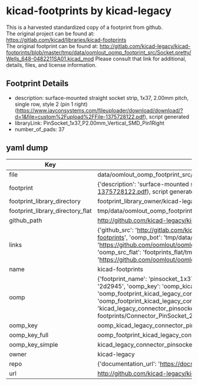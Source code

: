 # kicad-footprints by kicad-legacy  
This is a harvested standardized copy of a footprint from github.  
The original project can be found at:  
https://gitlab.com/kicad/libraries/kicad-footprints  
The original footprint can be found at:
http://gitlab.com/kicad-legacy/kicad-footprints/blob/master/tmp/data/oomlout_oomp_footprint_src/Socket.pretty/Wells_648-0482211SA01.kicad_mod
Please consult that link for additional, details, files, and license information.  
## Footprint Details
* description: surface-mounted straight socket strip, 1x37, 2.00mm pitch, single row, style 2 (pin 1 right) (https://www.jayconsystems.com/fileuploader/download/download/?d=1&file=custom%2Fupload%2FFile-1375728122.pdf), script generated  
* libraryLink: PinSocket_1x37_P2.00mm_Vertical_SMD_Pin1Right  
* number_of_pads: 37  
## yaml dump  
| Key | Value |  
| --- | --- |  
| file | data/oomlout_oomp_footprint_src/kicad-footprints/Connector_PinSocket_2.00mm.pretty/PinSocket_1x37_P2.00mm_Vertical_SMD_Pin1Right.kicad_mod |  
| footprint | {'description': 'surface-mounted straight socket strip, 1x37, 2.00mm pitch, single row, style 2 (pin 1 right) (https://www.jayconsystems.com/fileuploader/download/download/?d=1&file=custom%2Fupload%2FFile-1375728122.pdf), script generated', 'libraryLink': 'PinSocket_1x37_P2.00mm_Vertical_SMD_Pin1Right', 'number_of_pads': 37} |  
| footprint_library_directory | footprint_library_owner/kicad-legacy_kicad-footprints |  
| footprint_library_directory_flat | tmp/data/oomlout_oomp_footprint_src/footprints_flat/kicad_legacy_connector_pinsocket_2_00mm_pinsocket_1x37_p2_00mm_vertical_smd_pin1right/working |  
| github_path | http://github.com/kicad-legacy/kicad-footprints/blob/master/tmp/data/oomlout_oomp_footprint_src/Connector_PinSocket_2.00mm.pretty/PinSocket_1x37_P2.00mm_Vertical_SMD_Pin1Right.kicad_mod |  
| links | {'github_src': 'http://gitlab.com/kicad-legacy/kicad-footprints/blob/master/tmp/data/oomlout_oomp_footprint_src/Socket.pretty/Wells_648-0482211SA01.kicad_mod', 'github_src_repo': 'https://gitlab.com/kicad/libraries/kicad-footprints', 'oomp_bot': 'tmp/data/oomlout_oomp_footprint_src/footprints/kicad_legacy_connector_pinsocket_2_00mm_pinsocket_1x37_p2_00mm_vertical_smd_pin1right/working', 'oomp_bot_github': 'https://github.com/oomlout/oomlout_oomp_footprint_bot/tree/main/tmp/data/oomlout_oomp_footprint_src/footprints/kicad_legacy_connector_pinsocket_2_00mm_pinsocket_1x37_p2_00mm_vertical_smd_pin1right/working', 'oomp_src_flat': 'footprints_flat/tmp/data/oomlout_oomp_footprint_src/footprints_flat/kicad_legacy_connector_pinsocket_2_00mm_pinsocket_1x37_p2_00mm_vertical_smd_pin1right/working', 'oomp_src_flat_github': 'https://github.com/oomlout/oomlout_oomp_footprint_src/tree/main/tmp/data/oomlout_oomp_footprint_src/footprints_flat/kicad_legacy_connector_pinsocket_2_00mm_pinsocket_1x37_p2_00mm_vertical_smd_pin1right/working'} |  
| name | kicad-footprints |  
| oomp | {'footprint_name': 'pinsocket_1x37_p2_00mm_vertical_smd_pin1right', 'library_name': 'connector_pinsocket_2_00mm', 'md5': '2d2945e24779e0e5fd2e3dae25a21f39', 'md5_10': '2d2945e247', 'md5_5': '2d294', 'md5_6': '2d2945', 'oomp_key': 'oomp_kicad_legacy_connector_pinsocket_2_00mm_pinsocket_1x37_p2_00mm_vertical_smd_pin1right', 'oomp_key_extra': 'oomp_footprint_kicad_legacy_connector_pinsocket_2_00mm_pinsocket_1x37_p2_00mm_vertical_smd_pin1right', 'oomp_key_full': 'oomp_footprint_kicad_legacy_connector_pinsocket_2_00mm_pinsocket_1x37_p2_00mm_vertical_smd_pin1right_2d2945', 'oomp_key_simple': 'kicad_legacy_connector_pinsocket_2_00mm_pinsocket_1x37_p2_00mm_vertical_smd_pin1right', 'original_filename': 'data/oomlout_oomp_footprint_src/kicad-footprints/Connector_PinSocket_2.00mm.pretty/PinSocket_1x37_P2.00mm_Vertical_SMD_Pin1Right.kicad_mod', 'owner_name': 'kicad_legacy'} |  
| oomp_key | oomp_kicad_legacy_connector_pinsocket_2_00mm_pinsocket_1x37_p2_00mm_vertical_smd_pin1right |  
| oomp_key_full | oomp_footprint_kicad_legacy_connector_pinsocket_2_00mm_pinsocket_1x37_p2_00mm_vertical_smd_pin1right |  
| oomp_key_simple | kicad_legacy_connector_pinsocket_2_00mm_pinsocket_1x37_p2_00mm_vertical_smd_pin1right |  
| owner | kicad-legacy |  
| repo | {'documentation_url': 'https://docs.github.com/rest/repos/repos#get-a-repository', 'message': 'Not Found'} |  
| url | http://github.com/kicad-legacy/kicad-footprints |  

